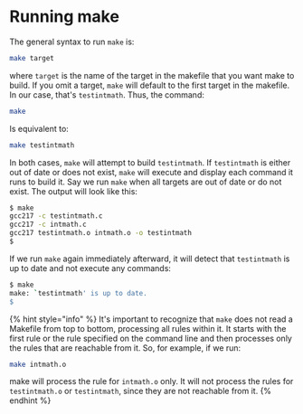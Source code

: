 # Running make

The general syntax to run `make` is:

```bash
make target
```

where `target` is the name of the target in the makefile that you want make to build. If you omit a target, `make` will default to the first target in the makefile. In our case, that's `testintmath`. Thus, the command:

```bash
make
```

Is equivalent to:

```bash
make testintmath
```

In both cases, `make` will attempt to build `testintmath`. If `testintmath` is either out of date or does not exist, `make` will execute and display each command it runs to build it. Say we run `make` when all targets are out of date or do not exist. The output will look like this:

```bash
$ make
gcc217 -c testintmath.c
gcc217 -c intmath.c
gcc217 testintmath.o intmath.o -o testintmath
$
```

If we run `make` again immediately afterward, it will detect that `testintmath` is up to date and not execute any commands:

```bash
$ make
make: `testintmath' is up to date.
$
```

{% hint style="info" %}
It's important to recognize that `make` does not read a Makefile from top to bottom, processing all rules within it. It starts with the first rule or the rule specified on the command line and then processes only the rules that are reachable from it. So, for example, if we run:

```bash
make intmath.o
```

make will process the rule for `intmath.o` only. It will not process the rules for `testintmath.o` or `testintmath`, since they are not reachable from it.
{% endhint %}
